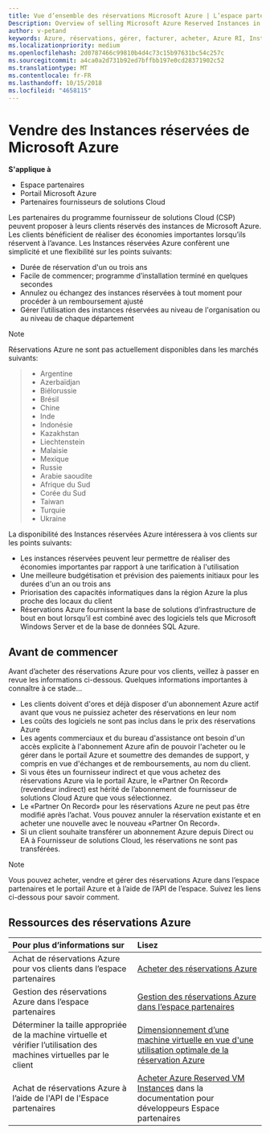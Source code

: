 ```yaml
---
title: Vue d’ensemble des réservations Microsoft Azure | L’espace partenaires
Description: Overview of selling Microsoft Azure Reserved Instances in CSP.
author: v-petand
keywords: Azure, réservations, gérer, facturer, acheter, Azure RI, Instances réservées Azure
ms.localizationpriority: medium
ms.openlocfilehash: 2d0787466c99810b4d4c73c15b97631bc54c257c
ms.sourcegitcommit: a4ca0a2d731b92ed7bffbb197e0cd28371902c52
ms.translationtype: MT
ms.contentlocale: fr-FR
ms.lasthandoff: 10/15/2018
ms.locfileid: "4658115"
---
```

# <a name="sell-microsoft-azure-reserved-instances"></a>Vendre des Instances réservées de Microsoft Azure 

**S'applique à**

-  Espace partenaires
-  Portail Microsoft Azure
-  Partenaires fournisseurs de solutions Cloud

Les partenaires du programme fournisseur de solutions Cloud (CSP) peuvent proposer à leurs clients réservés des instances de Microsoft Azure. Les clients bénéficient de réaliser des économies importantes lorsqu’ils réservent à l’avance. Les Instances réservées Azure confèrent une simplicité et une flexibilité sur les points suivants:

-   Durée de réservation d'un ou trois ans 
-   Facile de commencer; programme d’installation terminé en quelques secondes 
-   Annulez ou échangez des instances réservées à tout moment pour procéder à un remboursement ajusté 
-   Gérer l’utilisation des instances réservées au niveau de l'organisation ou au niveau de chaque département 

> [!NOTE]  
> Réservations Azure ne sont pas actuellement disponibles dans les marchés suivants:
  
> * Argentine
> * Azerbaïdjan
> * Biélorussie
> * Brésil
> * Chine
> * Inde
> * Indonésie
> * Kazakhstan
> * Liechtenstein
> * Malaisie
> * Mexique
> * Russie
> * Arabie saoudite
> * Afrique du Sud
> * Corée du Sud
> * Taiwan
> * Turquie
> * Ukraine

La disponibilité des Instances réservées Azure intéressera à vos clients sur les points suivants:

-   Les instances réservées peuvent leur permettre de réaliser des économies importantes par rapport à une tarification à l'utilisation
-   Une meilleure budgétisation et prévision des paiements initiaux pour les durées d'un an ou trois ans 
-   Priorisation des capacités informatiques dans la région Azure la plus proche des locaux du client  
-   Réservations Azure fournissent la base de solutions d’infrastructure de bout en bout lorsqu’il est combiné avec des logiciels tels que Microsoft Windows Server et de la base de données SQL Azure.   

## <a name="before-you-begin"></a>Avant de commencer

Avant d’acheter des réservations Azure pour vos clients, veillez à passer en revue les informations ci-dessous. Quelques informations importantes à connaître à ce stade...

-   Les clients doivent d'ores et déjà disposer d'un abonnement Azure actif avant que vous ne puissiez acheter des réservations en leur nom  
-   Les coûts des logiciels ne sont pas inclus dans le prix des réservations Azure 
-   Les agents commerciaux et du bureau d'assistance ont besoin d'un accès explicite à l'abonnement Azure afin de pouvoir l'acheter ou le gérer dans le portail Azure et soumettre des demandes de support, y compris en vue d'échanges et de remboursements, au nom du client.  
-   Si vous êtes un fournisseur indirect et que vous achetez des réservations Azure via le portail Azure, le «Partner On Record» (revendeur indirect) est hérité de l’abonnement de fournisseur de solutions Cloud Azure que vous sélectionnez. 
-   Le «Partner On Record» pour les réservations Azure ne peut pas être modifié après l’achat. Vous pouvez annuler la réservation existante et en acheter une nouvelle avec le nouveau «Partner On Record». 
-   Si un client souhaite transférer un abonnement Azure depuis Direct ou EA à Fournisseur de solutions Cloud, les réservations ne sont pas transférées. 

>[!NOTE]
> Vous pouvez acheter, vendre et gérer des réservations Azure dans l’espace partenaires et le portail Azure et à l’aide de l’API de l’espace. Suivez les liens ci-dessous pour savoir comment. 

## <a name="azure-reservations-resources"></a>Ressources des réservations Azure
|**Pour plus d’informations sur**   |**Lisez**    |
|:-----------------------------|:-----------------|
|Achat de réservations Azure pour vos clients dans l’espace partenaires   |[Acheter des réservations Azure](azure-reservations-buying.md)
|Gestion des réservations Azure dans l’espace partenaires | [Gestion des réservations Azure dans l’espace partenaires](azure-reservations-manage.md)
|Déterminer la taille appropriée de la machine virtuelle et vérifier l’utilisation des machines virtuelles par le client   |[Dimensionnement d’une machine virtuelle en vue d'une utilisation optimale de la réservation Azure](azure-usage.md)   |
|Achat de réservations Azure à l’aide de l'API de l'Espace partenaires | [Acheter Azure Reserved VM Instances](https://docs.microsoft.com/partner-center/develop/purchase-azure-reservations) dans la documentation pour développeurs Espace partenaires

 

